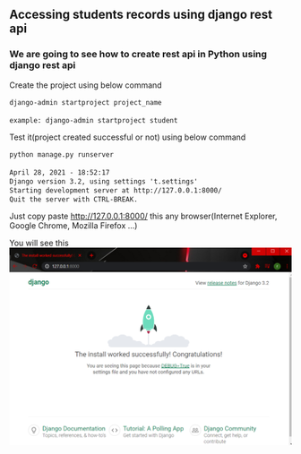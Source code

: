 ## Accessing students records using django rest api
### We are going to see how to create rest api in Python using django rest api


Create the project using below command
```
django-admin startproject project_name 

example: django-admin startproject student

```

Test it(project created successful or not) using below command 
```
python manage.py runserver

April 28, 2021 - 18:52:17
Django version 3.2, using settings 't.settings'
Starting development server at http://127.0.0.1:8000/
Quit the server with CTRL-BREAK.
```
Just copy paste http://127.0.0.1:8000/ this any browser(Internet Explorer, Google Chrome, Mozilla Firefox ...)

You will see this 
![](images/1.png)


